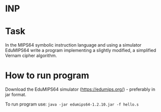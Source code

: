 # INP

Task
===============

In the MIPS64 symbolic instruction language and using a simulator
EduMIPS64 write a program implementing a slightly modified,
a simplified Vernam cipher algorithm.


How to run program
=====

Download the EduMIPS64 simulator (https://edumips.org/) - preferably in jar format.

To run program use:
  ```java -jar edumips64-1.2.10.jar -f hello.s```

